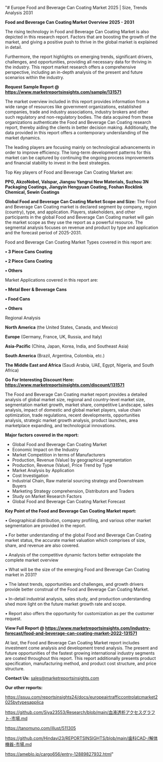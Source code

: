 "# Europe Food and Beverage Can Coating Market 2025 | Size, Trends Analysis 2031

<Strong> Food and Beverage Can Coating Market Overview 2025 - 2031</strong>

The rising technology in Food and Beverage Can Coating Market is also depicted in this research report. Factors that are boosting the growth of the market, and giving a positive push to thrive in the global market is explained in detail.

Furthermore, the report highlights on emerging trends, significant drivers, challenges, and opportunities, providing all necessary data for thriving in the industry. This report market research offers a comprehensive perspective, including an in-depth analysis of the present and future scenarios within the industry.

<strong>Request Sample Report @ <a href=https://www.marketreportsinsights.com/sample/131571>https://www.marketreportsinsights.com/sample/131571</a></strong>

The market overview included in this report provides information from a wide range of resources like government organizations, established companies, trade and industry associations, industry brokers and other such regulatory and non-regulatory bodies. The data acquired from these organizations authenticate the Food and Beverage Can Coating research report, thereby aiding the clients in better decision making. Additionally, the data provided in this report offers a contemporary understanding of the market dynamics.

The leading players are focusing mainly on technological advancements in order to improve efficiency. The long-term development patterns for this market can be captured by continuing the ongoing process improvements and financial stability to invest in the best strategies.

Top Key players of Food and Beverage Can Coating Market are:

<strong>PPG, AkzoNobel, Valspar, Jiangsu Yangrui New Materials, Suzhou 3N Packaging Coatings, Jiangyin Hengyuan Coating, Foshan Rocklink Chemical, Sewin Coatings</strong>

<strong><b>Global Food and Beverage Can Coating Market Scope and Size:</b></strong>
The Food and Beverage Can Coating market is declared segment by company, region (country), type, and application. Players, stakeholders, and other participants in the global Food and Beverage Can Coating market will gain the market scope as they use the report as a powerful resource. The segmental analysis focuses on revenue and product by type and application and the forecast period of 2025-2031.

Food and Beverage Can Coating Market Types covered in this report are:

<strong>• 3 Piece Cans Coating

• 2 Piece Cans Coating

• Others</strong>

Market Applications covered in this report are:

<strong>• Metal Beer & Beverage Cans

• Food Cans

• Others</strong> 

Regional Analysis

<strong>North America</strong> (the United States, Canada, and Mexico)

<strong>Europe</strong> (Germany, France, UK, Russia, and Italy)

<strong>Asia-Pacific</strong> (China, Japan, Korea, India, and Southeast Asia)

<strong>South America</strong> (Brazil, Argentina, Colombia, etc.)

<strong>The Middle East and Africa</strong> (Saudi Arabia, UAE, Egypt, Nigeria, and South Africa)

<strong>Go For Interesting Discount Here: <a href=https://www.marketreportsinsights.com/discount/131571>https://www.marketreportsinsights.com/discount/131571</a></strong>

The Food and Beverage Can Coating market report provides a detailed analysis of global market size, regional and country-level market size, segmentation market growth, market share, competitive Landscape, sales analysis, impact of domestic and global market players, value chain optimization, trade regulations, recent developments, opportunities analysis, strategic market growth analysis, product launches, area marketplace expanding, and technological innovations.

<strong><b>Major factors covered in the report:</b></strong>
<ul>
  <li>Global Food and Beverage Can Coating Market </li>
  <li>Economic Impact on the Industry</li>
  <li>Market Competition in terms of Manufacturers</li>
  <li>Production, Revenue (Value) by geographical segmentation</li>
  <li>Production, Revenue (Value), Price Trend by Type</li>
  <li>Market Analysis by Application</li>
  <li>Cost Investigation</li>
  <li>Industrial Chain, Raw material sourcing strategy and Downstream Buyers</li>
  <li>Marketing Strategy comprehension, Distributors and Traders</li>
  <li>Study on Market Research Factors</li>
  <li>Global Food and Beverage Can Coating Market Forecast</li>
</ul>

<strong><b>Key Point of the Food and Beverage Can Coating Market report:</b></strong>

• Geographical distribution, company profiling, and various other market segmentation are provided in the report.

• For better understanding of the global Food and Beverage Can Coating market status, the accurate market valuation which comprises of size, share, and revenue are also covered.

• Analysis of the competitive dynamic factors better extrapolate the complete market overview

• What will be the size of the emerging Food and Beverage Can Coating market in 2031?

• The latest trends, opportunities and challenges, and growth drivers provide better construal of the Food and Beverage Can Coating Market.

• In-detail industrial analysis, sales study, and production understanding shed more light on the future market growth rate and scope.

• Report also offers the opportunity for customization as per the customer request.

<strong><b>View Full Report @ <a href=https://www.marketreportsinsights.com/industry-forecast/food-and-beverage-can-coating-market-2022-131571>https://www.marketreportsinsights.com/industry-forecast/food-and-beverage-can-coating-market-2022-131571</a></b></strong>


At last, the Food and Beverage Can Coating Market report includes investment come analysis and development trend analysis. The present and future opportunities of the fastest growing international industry segments are coated throughout this report. This report additionally presents product specification, manufacturing method, and product cost structure, and price structure.

<strong>Contact Us:</strong>
sales@marketreportsinsights.com

<strong>Our other reports:</strong>

<a href=https://issuu.com/reportsinsights24/docs/europeairtrafficcontrolatcmarket2025bytypesapplica>https://issuu.com/reportsinsights24/docs/europeairtrafficcontrolatcmarket2025bytypesapplica</a>

<a href=https://github.com/Siya23553/Research/blob/main/血液透析アクセスグラフト-市場.md>https://github.com/Siya23553/Research/blob/main/血液透析アクセスグラフト-市場.md</a>

<a href=https://tanomuno.com/illust/511305>https://tanomuno.com/illust/511305</a>

<a href=https://github.com/Hindavi23/REPORTSINSIGHTS/blob/main/歯科CAD-/解体機器-市場.md>https://github.com/Hindavi23/REPORTSINSIGHTS/blob/main/歯科CAD-/解体機器-市場.md</a>

<a href=https://ameblo.jp/cargo656/entry-12889827932.html>https://ameblo.jp/cargo656/entry-12889827932.html</a>"
